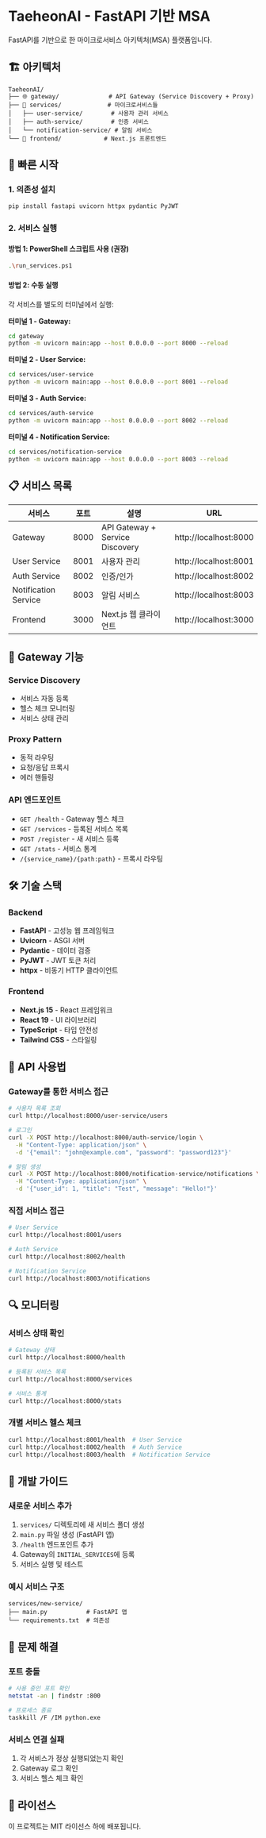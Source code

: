 # TaeheonAI - FastAPI 기반 MSA

FastAPI를 기반으로 한 마이크로서비스 아키텍처(MSA) 플랫폼입니다.

## 🏗️ 아키텍처

```
TaeheonAI/
├── 🌐 gateway/              # API Gateway (Service Discovery + Proxy)
├── 👥 services/             # 마이크로서비스들
│   ├── user-service/        # 사용자 관리 서비스
│   ├── auth-service/        # 인증 서비스
│   └── notification-service/ # 알림 서비스
└── 🎨 frontend/            # Next.js 프론트엔드
```

## 🚀 빠른 시작

### 1. 의존성 설치
```bash
pip install fastapi uvicorn httpx pydantic PyJWT
```

### 2. 서비스 실행

#### 방법 1: PowerShell 스크립트 사용 (권장)
```bash
.\run_services.ps1
```

#### 방법 2: 수동 실행
각 서비스를 별도의 터미널에서 실행:

**터미널 1 - Gateway:**
```bash
cd gateway
python -m uvicorn main:app --host 0.0.0.0 --port 8000 --reload
```

**터미널 2 - User Service:**
```bash
cd services/user-service
python -m uvicorn main:app --host 0.0.0.0 --port 8001 --reload
```

**터미널 3 - Auth Service:**
```bash
cd services/auth-service
python -m uvicorn main:app --host 0.0.0.0 --port 8002 --reload
```

**터미널 4 - Notification Service:**
```bash
cd services/notification-service
python -m uvicorn main:app --host 0.0.0.0 --port 8003 --reload
```

## 📋 서비스 목록

| 서비스 | 포트 | 설명 | URL |
|--------|------|------|-----|
| Gateway | 8000 | API Gateway + Service Discovery | http://localhost:8000 |
| User Service | 8001 | 사용자 관리 | http://localhost:8001 |
| Auth Service | 8002 | 인증/인가 | http://localhost:8002 |
| Notification Service | 8003 | 알림 서비스 | http://localhost:8003 |
| Frontend | 3000 | Next.js 웹 클라이언트 | http://localhost:3000 |

## 🔧 Gateway 기능

### Service Discovery
- 서비스 자동 등록
- 헬스 체크 모니터링
- 서비스 상태 관리

### Proxy Pattern
- 동적 라우팅
- 요청/응답 프록시
- 에러 핸들링

### API 엔드포인트
- `GET /health` - Gateway 헬스 체크
- `GET /services` - 등록된 서비스 목록
- `POST /register` - 새 서비스 등록
- `GET /stats` - 서비스 통계
- `/{service_name}/{path:path}` - 프록시 라우팅

## 🛠️ 기술 스택

### Backend
- **FastAPI** - 고성능 웹 프레임워크
- **Uvicorn** - ASGI 서버
- **Pydantic** - 데이터 검증
- **PyJWT** - JWT 토큰 처리
- **httpx** - 비동기 HTTP 클라이언트

### Frontend
- **Next.js 15** - React 프레임워크
- **React 19** - UI 라이브러리
- **TypeScript** - 타입 안전성
- **Tailwind CSS** - 스타일링

## 📝 API 사용법

### Gateway를 통한 서비스 접근
```bash
# 사용자 목록 조회
curl http://localhost:8000/user-service/users

# 로그인
curl -X POST http://localhost:8000/auth-service/login \
  -H "Content-Type: application/json" \
  -d '{"email": "john@example.com", "password": "password123"}'

# 알림 생성
curl -X POST http://localhost:8000/notification-service/notifications \
  -H "Content-Type: application/json" \
  -d '{"user_id": 1, "title": "Test", "message": "Hello!"}'
```

### 직접 서비스 접근
```bash
# User Service
curl http://localhost:8001/users

# Auth Service
curl http://localhost:8002/health

# Notification Service
curl http://localhost:8003/notifications
```

## 🔍 모니터링

### 서비스 상태 확인
```bash
# Gateway 상태
curl http://localhost:8000/health

# 등록된 서비스 목록
curl http://localhost:8000/services

# 서비스 통계
curl http://localhost:8000/stats
```

### 개별 서비스 헬스 체크
```bash
curl http://localhost:8001/health  # User Service
curl http://localhost:8002/health  # Auth Service
curl http://localhost:8003/health  # Notification Service
```

## 🚀 개발 가이드

### 새로운 서비스 추가
1. `services/` 디렉토리에 새 서비스 폴더 생성
2. `main.py` 파일 생성 (FastAPI 앱)
3. `/health` 엔드포인트 추가
4. Gateway의 `INITIAL_SERVICES`에 등록
5. 서비스 실행 및 테스트

### 예시 서비스 구조
```
services/new-service/
├── main.py           # FastAPI 앱
└── requirements.txt  # 의존성
```

## 🐛 문제 해결

### 포트 충돌
```bash
# 사용 중인 포트 확인
netstat -an | findstr :800

# 프로세스 종료
taskkill /F /IM python.exe
```

### 서비스 연결 실패
1. 각 서비스가 정상 실행되었는지 확인
2. Gateway 로그 확인
3. 서비스 헬스 체크 확인

## 📄 라이선스

이 프로젝트는 MIT 라이선스 하에 배포됩니다. 